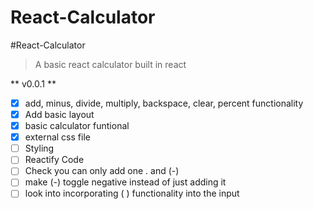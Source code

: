 # React-Calculator

#React-Calculator
> A basic react calculator built in react
>
>

** v0.0.1 **

- [x] add, minus, divide, multiply, backspace, clear, percent functionality
- [x] Add basic layout
- [x] basic calculator funtional
- [x] external css file
- [ ] Styling
- [ ] Reactify Code
- [ ] Check you can only add one . and (-)
- [ ] make (-) toggle negative instead of just adding it
- [ ] look into incorporating ( ) functionality into the input
